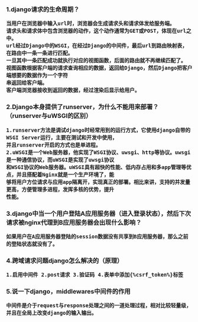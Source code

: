 <H3>1.django请求的生命周期？

	当用户在浏览器中输入url时，浏览器会生成请求头和请求体发给服务端。
	请求头和请求体中包含浏览器的动作，这个动作通常为GET或POST，体现在url之中。
	url经过Django中的WSGI，在经过Django的中间件，最后url到路由映射表，在路由中一条一条进行匹配。
	一旦其中一条匹配成功就执行对应的视图函数，后面的路由就不再继续匹配了。
	视图函数根据客户端的请求查询相应的数据，返回给Django，然后Django把客户端想要的数据作为一个字符
	串返回给客户端。
	客户端浏览器接收到返回的数据，经过渲染后显示给用户。
	
<H3>2.Django本身提供了runserver，为什么不能用来部署？（runserver与uWSGI的区别）
	
	1.runserver方法是调试django时经常用到的运行方式，它使用django自带的WSGI Server运行，主要在测试和开发中使用，
	并且runserver开启的方式也是单进程。
	2.uWSGI是一个Web服务器，他实现了WSGI协议、uwsgi、http等协议。uwsgi是一种通信协议，而uWSGI是实现了uwsgi协议
	和WSGI协议的Web服务器。uWSGI具有超快的性能、低内存占用和多app管理等优点，并且搭配着Nginx就是一个生产环境了，能
	够将用户方位请求与应用app隔离开，实现真正的部署。相比来讲，支持的并发量更高，方便管理多进程，发挥多核的优势，提升
	性能。
	
<H3>3.django中当一个用户登陆A应用服务器（进入登录状态），然后下次请求被nginx代理到B应用服务器会出现什么影响？
	
	如果用户在A应用服务器登陆的session数据没有共享到B应用服务器，那么之前的登陆状态就没有了。
	
<H3>4.跨域请求问题django怎么解决的（原理）
	
	1.启用中间件 2.post请求 3.验证码 4.表单中添加{%csrf_token%}标签
	
<H3>5.说一下django，middlewares中间件的作用

	中间件是介于request与response处理之间的一道处理过程，相对比较轻量级，并且在全局上改变django的输入输出。